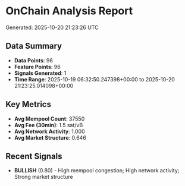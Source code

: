 # OnChain Analysis Report
Generated: 2025-10-20 21:23:26 UTC

## Data Summary
- **Data Points**: 96
- **Feature Points**: 96
- **Signals Generated**: 1
- **Time Range**: 2025-10-19 06:32:50.247398+00:00 to 2025-10-20 21:23:25.014098+00:00

## Key Metrics
- **Avg Mempool Count**: 37550
- **Avg Fee (30min)**: 1.5 sat/vB
- **Avg Network Activity**: 1.000
- **Avg Market Structure**: 0.646

## Recent Signals
- **BULLISH** (0.80) - High mempool congestion; High network activity; Strong market structure
